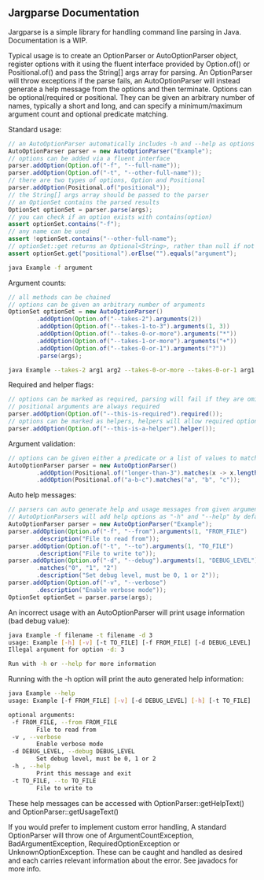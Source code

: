 Jargparse Documentation
-----------------------
Jargparse is a simple library for handling command line parsing in Java.
Documentation is a WIP.

Typical usage is to create an OptionParser or AutoOptionParser object,
register options with it using the fluent interface provided by Option.of()
or Positional.of() and pass the String[] args array for parsing.
An OptionParser will throw exceptions if the parse fails, an AutoOptionParser
will instead generate a help message from the options and then terminate.
Options can be optional/required or positional. They can be given an
arbitrary number of names, typically a short and long, and can specify
a minimum/maximum argument count and optional predicate matching.

Standard usage:

```java
// an AutoOptionParser automatically includes -h and --help as options
AutoOptionParser parser = new AutoOptionParser("Example");
// options can be added via a fluent interface
parser.addOption(Option.of("-f", "--full-name"));
parser.addOption(Option.of("-t", "--other-full-name"));
// there are two types of options, Option and Positional
parser.addOption(Positional.of("positional"));
// the String[] args array should be passed to the parser
// an OptionSet contains the parsed results
OptionSet optionSet = parser.parse(args);
// you can check if an option exists with contains(option)
assert optionSet.contains("-f");
// any name can be used
assert !optionSet.contains("--other-full-name");
// optionSet::get returns an Optional<String>, rather than null if not present
assert optionSet.get("positional").orElse("").equals("argument");
```

```bash
java Example -f argument
```

Argument counts:

```java
// all methods can be chained
// options can be given an arbitrary number of arguments
OptionSet optionSet = new AutoOptionParser()
        .addOption(Option.of("--takes-2").arguments(2))
        .addOption(Option.of("--takes-1-to-3").arguments(1, 3))
        .addOption(Option.of("--takes-0-or-more").arguments("*"))
        .addOption(Option.of("--takes-1-or-more").arguments("+"))
        .addOption(Option.of("--takes-0-or-1").arguments("?"))
        .parse(args);
```

```bash
java Example --takes-2 arg1 arg2 --takes-0-or-more --takes-0-or-1 arg1
```

Required and helper flags:

```java
// options can be marked as required, parsing will fail if they are omitted
// positional arguments are always required
parser.addOption(Option.of("--this-is-required").required());
// options can be marked as helpers, helpers will allow required options to be omitted
parser.addOption(Option.of("--this-is-a-helper").helper());

```

Argument validation:

```java
// options can be given either a predicate or a list of values to match
AutoOptionParser parser = new AutoOptionParser()
        .addOption(Positional.of("longer-than-3").matches(x -> x.length() > 3))
        .addOption(Positional.of("a-b-c").matches("a", "b", "c"));
```

Auto help messages:

```java
// parsers can auto generate help and usage messages from given argument names and descriptions
// AutoOptionParsers will add help options as "-h" and "--help" by default
AutoOptionParser parser = new AutoOptionParser("Example");
parser.addOption(Option.of("-f", "--from").arguments(1, "FROM_FILE")
        .description("File to read from"));
parser.addOption(Option.of("-t", "--to").arguments(1, "TO_FILE")
        .description("File to write to"));
parser.addOption(Option.of("-d", "--debug").arguments(1, "DEBUG_LEVEL")
        .matches("0", "1", "2")
        .description("Set debug level, must be 0, 1 or 2"));
parser.addOption(Option.of("-v", "--verbose")
        .description("Enable verbose mode"));
OptionSet optionSet = parser.parse(args);
```

An incorrect usage with an AutoOptionParser will print usage information (bad debug value):

```bash
java Example -f filename -t filename -d 3
usage: Example [-h] [-v] [-t TO_FILE] [-f FROM_FILE] [-d DEBUG_LEVEL]
Illegal argument for option -d: 3

Run with -h or --help for more information
```

Running with the -h option will print the auto generated help information:

```bash
java Example --help
usage: Example [-f FROM_FILE] [-v] [-d DEBUG_LEVEL] [-h] [-t TO_FILE]

optional arguments:
 -f FROM_FILE, --from FROM_FILE
        File to read from
 -v , --verbose
        Enable verbose mode
 -d DEBUG_LEVEL, --debug DEBUG_LEVEL
        Set debug level, must be 0, 1 or 2
 -h , --help
        Print this message and exit
 -t TO_FILE, --to TO_FILE
        File to write to
```

These help messages can be accessed with OptionParser::getHelpText() and OptionParser::getUsageText()

If you would prefer to implement custom error handling, A standard OptionParser will throw one of ArgumentCountException, BadArgumentException, RequiredOptionException or UnknownOptionException.
These can be caught and handled as desired and each carries relevant information about the error.
See javadocs for more info.
